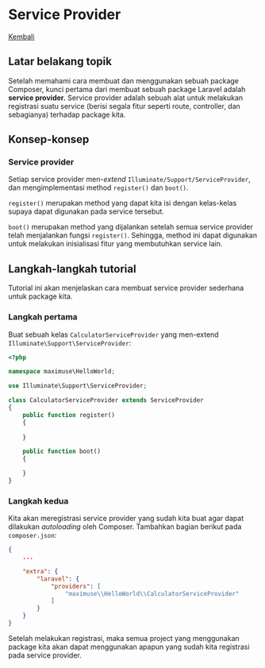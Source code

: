 # Service Provider

[Kembali](readme.md)

## Latar belakang topik

Setelah memahami cara membuat dan menggunakan sebuah package Composer, kunci pertama dari membuat sebuah package Laravel adalah **service provider.** Service provider adalah sebuah alat untuk melakukan registrasi suatu service (berisi segala fitur seperti route, controller, dan sebagianya) terhadap package kita.

## Konsep-konsep

### Service provider

Setiap service provider men-*extend* `Illuminate/Support/ServiceProvider`, dan mengimplementasi method `register()` dan `boot()`.

`register()` merupakan method yang dapat kita isi dengan kelas-kelas supaya dapat digunakan pada service tersebut.

`boot()` merupakan method yang dijalankan setelah semua service provider telah menjalankan fungsi `register()`. Sehingga, method ini dapat digunakan untuk melakukan inisialisasi fitur yang membutuhkan service lain.

## Langkah-langkah tutorial

Tutorial ini akan menjelaskan cara membuat service provider sederhana untuk package kita.

### Langkah pertama

Buat sebuah kelas `CalculatorServiceProvider` yang men-extend `Illuminate\Support\ServiceProvider`:

```php
<?php

namespace maximuse\HelloWorld;

use Illuminate\Support\ServiceProvider;

class CalculatorServiceProvider extends ServiceProvider
{
    public function register()
    {
        
    }

    public function boot()
    {

    }
}
```

### Langkah kedua

Kita akan meregistrasi service provider yang sudah kita buat agar dapat dilakukan *autoloading* oleh Composer. Tambahkan bagian berikut pada `composer.json`:

```json
{
    ...

    "extra": {
        "laravel": {
            "providers": [
                "maximuse\\HelloWorld\\CalculatorServiceProvider"
            ]
        }
    }
}
```

Setelah melakukan registrasi, maka semua project yang menggunakan package kita akan dapat menggunakan apapun yang sudah kita registrasi pada service provider.